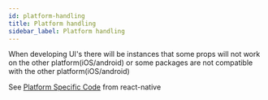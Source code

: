 ```yaml
---
id: platform-handling
title: Platform handling
sidebar_label: Platform handling
---
```


When developing UI's there will be instances that some props will not work on the other platform(iOS/android) or some packages are not compatible with the other platform(iOS/android)

See [Platform Specific Code](https://facebook.github.io/react-native/docs/platform-specific-code.html) from react-native